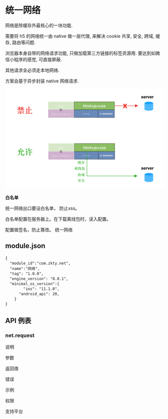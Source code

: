 # 统一网络

网络是除缓存外最核心的一块功能. 

需要将 h5 的网络统一由 native 做一层代理, 来解决 cookie 共享, 安全, 跨域, 缓存, 路由等问题.

浏览器本身自带的网络请求功能, 只做加载第三方链接的标签资源用. 要达到如微信小程序的感觉, 可直接屏蔽.

其他请求全必须走本地网络.

方案会基于异步封装 native 网络请求.

![d1bea368-81fb-4ef3-b069-5695c2a61fc9](assets/d1bea368-81fb-4ef3-b069-5695c2a61fc9-5236402.png)

**白名单**

统一网络出口要设白名单， 防止xss。

白名单配置在服务器上。在下载离线包时，读入配置。

配置做签名，防止篡改。 统一网络
## module.json

```
{
  "module_id":"com.zkty.net",
  "name":"网络",
  "tag": "1.0.0",
  "engine_version": "0.0.1",
  "minimal_os_version":{
        "ios": "11.1.0",
      "android_api": 20,
    } 
}
```

## API 例表

### net.request

说明

参数

返回值

错误

示例

权限

支持平台




